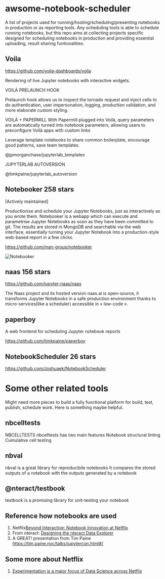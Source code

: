 # awsome-notebook-scheduler
A  list of projects used for running/hosting/scheduling/presenting notebooks in production or as reporting tools.
Any scheduling tools is able to schedule running notebooks, but this repo aims at collecting projects specific designed for scheduling notebooks in production and providing essential uploading, result sharing funtionalities.


## Voila
https://github.com/voila-dashboards/voila

Rendering of live Jupyter notebooks with interactive widgets.

VOILÀ PRELAUNCH HOOK

Prelaunch hook allows us to inspect the tornado request and inject cells to do authentication, user impersonation, logging, production validation, and more elaborate custom styling.

VOILÀ + PAPERMILL
With Papermill plugged into Voilà, query parameters are automatically turned into notebook parameters, allowing users to preconfigure Voilà apps with custom links

Leverage template notebooks to share common boilerplate, encourage good patterns, save team templates.

@jpmorganchase/jupyterlab_templates

JUPYTERLAB AUTOVERSION

@timkpaine/jupyterlab_autoversion

## Notebooker  258 stars
[Actively maintained]

Productionise and schedule your Jupyter Notebooks, just as interactively as you wrote them. Notebooker is a webapp which can execute and parametrise Jupyter Notebooks as soon as they have been committed to git. The results are stored in MongoDB and searchable via the web interface, essentially turning your Jupyter Notebook into a production-style web-based report in a few clicks.

https://github.com/man-group/notebooker

![Notebooker](https://raw.githubusercontent.com/man-group/notebooker/master/docs/images/nbkr_run_report.png)



## naas 156 stars

https://github.com/jupyter-naas/naas

The Naas project and its hosted version naas.ai is open-source, it transforms Jupyter Notebooks in a safe production environment thanks to micro-services(like a scheduler) accessible in « low-code ».


## paperboy

A web frontend for scheduling Jupyter notebook reports

https://github.com/timkpaine/paperboy


## NotebookScheduler  26 stars

https://github.com/Joshuaek/NotebookScheduler


# Some other related tools

Might need more pieces to build a fully functional platform for build, test, publish, schedule work.
Here is something maybe helpful.


## nbcelltests
NBCELLTESTS
nbcelltests has two main features
Notebook structural linting
Cumulative cell testing


## nbval
nbval is a great library for reproducibile notebooks
It compares the stored outputs of a notebook with the outputs generated by a notebook


## @nteract/testbook
testbook is a promising library for unit-testing your notebook

## Reference how notebooks are used 

1. Netflix[Beyond Interactive: Notebook Innovation at Netflix](https://netflixtechblog.com/notebook-innovation-591ee3221233?gi=2787797b9412)
1. From nteract: [Designing the nteract Data Explorer](https://blog.nteract.io/designing-the-nteract-data-explorer-f4476d53f897)
1. A GREAT! presentation from Tim Paine
 https://tim.paine.nyc/talks/jupytercon.html#/


## Some more about Netflix

1. [Experimentation is a major focus of Data Science across Netflix](https://netflixtechblog.com/experimentation-is-a-major-focus-of-data-science-across-netflix-f67923f8e985)